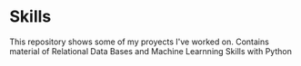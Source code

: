 # Skills
This repository shows some of my proyects I've worked on. Contains material of Relational Data Bases and Machine Learnning Skills with Python
